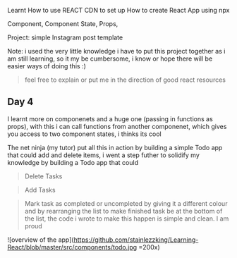 
Learnt
How to use REACT CDN to set up
How to create React App using npx

Component,
Component State,
Props,


Project: simple Instagram post template


Note: i used the very little knowledge i have to put this project together as i am still learning,
so it my be cumbersome, i know or hope there will be easier ways of doing this :) 

>feel free to explain or put me in the direction of good react resources


## Day 4
I learnt more on componenets and a huge one (passing in functions as props), with this i can call functions from another componenet, which gives you access to two component states, i thinks its cool

The net ninja (my tutor) put all this in action by building a simple Todo app that could add and delete items, i went a step futher to solidify my knowledge by building a Todo app that could 

>Delete Tasks

> Add Tasks

>Mark task as completed or uncompleted by giving it a different colour and by rearranging the list to make finished task be at the bottom of the list, the code i wrote to make this happen is simple and clean. I am proud


 ![overview of the app](https://github.com/stainlezzking/Learning-React/blob/master/src/components/todo.jpg =200x)